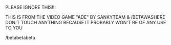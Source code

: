 PLEASE IGNORE THIS!!!

THIS IS FROM THE VIDEO GAME "ADE" BY SANKYTEAM & /BETAWASHERE 
DON'T TOUCH ANYTHING BECAUSE IT PROBABLY WON'T BE OF ANY USE TO YOU

/betabetabeta
